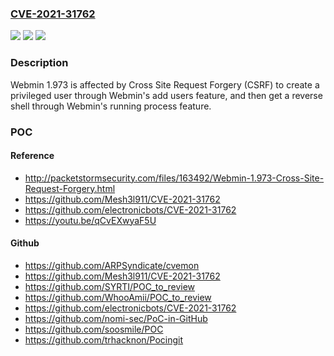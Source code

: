### [CVE-2021-31762](https://cve.mitre.org/cgi-bin/cvename.cgi?name=CVE-2021-31762)
![](https://img.shields.io/static/v1?label=Product&message=n%2Fa&color=blue)
![](https://img.shields.io/static/v1?label=Version&message=n%2Fa&color=blue)
![](https://img.shields.io/static/v1?label=Vulnerability&message=n%2Fa&color=brighgreen)

### Description

Webmin 1.973 is affected by Cross Site Request Forgery (CSRF) to create a privileged user through Webmin's add users feature, and then get a reverse shell through Webmin's running process feature.

### POC

#### Reference
- http://packetstormsecurity.com/files/163492/Webmin-1.973-Cross-Site-Request-Forgery.html
- https://github.com/Mesh3l911/CVE-2021-31762
- https://github.com/electronicbots/CVE-2021-31762
- https://youtu.be/qCvEXwyaF5U

#### Github
- https://github.com/ARPSyndicate/cvemon
- https://github.com/Mesh3l911/CVE-2021-31762
- https://github.com/SYRTI/POC_to_review
- https://github.com/WhooAmii/POC_to_review
- https://github.com/electronicbots/CVE-2021-31762
- https://github.com/nomi-sec/PoC-in-GitHub
- https://github.com/soosmile/POC
- https://github.com/trhacknon/Pocingit

